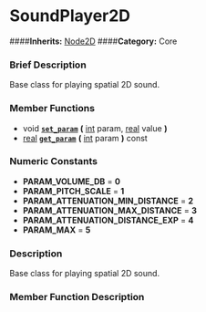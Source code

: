#  SoundPlayer2D  
####**Inherits:** [Node2D](class_node2d)
####**Category:** Core

###  Brief Description  
Base class for playing spatial 2D sound.

###  Member Functions 
  * void  **[`set_param`](#set_param)**  **(** [int](class_int) param, [real](class_real) value  **)**
  * [real](class_real)  **[`get_param`](#get_param)**  **(** [int](class_int) param  **)** const

###  Numeric Constants  
  * **PARAM_VOLUME_DB** = **0**
  * **PARAM_PITCH_SCALE** = **1**
  * **PARAM_ATTENUATION_MIN_DISTANCE** = **2**
  * **PARAM_ATTENUATION_MAX_DISTANCE** = **3**
  * **PARAM_ATTENUATION_DISTANCE_EXP** = **4**
  * **PARAM_MAX** = **5**

###  Description  
Base class for playing spatial 2D sound.

###  Member Function Description  
